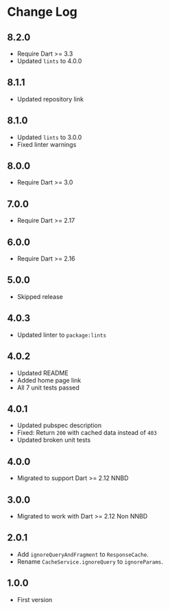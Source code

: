 # Change Log

## 8.2.0

* Require Dart >= 3.3
* Updated `lints` to 4.0.0

## 8.1.1

* Updated repository link

## 8.1.0

* Updated `lints` to 3.0.0
* Fixed linter warnings

## 8.0.0

* Require Dart >= 3.0

## 7.0.0

* Require Dart >= 2.17

## 6.0.0

* Require Dart >= 2.16

## 5.0.0

* Skipped release

## 4.0.3

* Updated linter to `package:lints`

## 4.0.2

* Updated README
* Added home page link
* All 7 unit tests passed

## 4.0.1

* Updated pubspec description
* Fixed: Return `200` with cached data instead of `403`
* Updated broken unit tests

## 4.0.0

* Migrated to support Dart >= 2.12 NNBD

## 3.0.0

* Migrated to work with Dart >= 2.12 Non NNBD

## 2.0.1

* Add `ignoreQueryAndFragment` to `ResponseCache`.
* Rename `CacheService.ignoreQuery` to `ignoreParams`.

## 1.0.0

* First version
